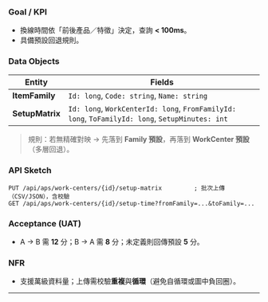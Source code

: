 ### Goal / KPI
- 換線時間依「前後產品／特徵」決定，查詢 **< 100ms**。
- 具備預設回退規則。

### Data Objects
| Entity | Fields |
|---|---|
| **ItemFamily** | `Id: long`, `Code: string`, `Name: string` |
| **SetupMatrix** | `Id: long`, `WorkCenterId: long`, `FromFamilyId: long`, `ToFamilyId: long`, `SetupMinutes: int` |

> 規則：若無精確對映 → 先落到 **Family 預設**，再落到 **WorkCenter 預設**（多層回退）。

### API Sketch
```http
PUT /api/aps/work-centers/{id}/setup-matrix         ; 批次上傳（CSV/JSON），含校驗
GET /api/aps/work-centers/{id}/setup-time?fromFamily=...&toFamily=...
```

### Acceptance (UAT)
- A → B 需 **12** 分；B → A 需 **8** 分；未定義則回傳預設 **5** 分。

### NFR
- 支援萬級資料量；上傳需校驗**重複**與**循環**（避免自循環或圖中負回圈）。

---
